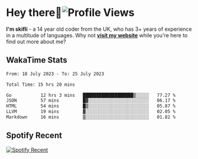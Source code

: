 # Hey there:wave:![Profile Views](https://komarev.com/ghpvc/?username=skifli)

**I'm skifli** - a 14 year old coder from the UK, who has 3+ years of experience in a multitude of languages. Why not [**visit my website**](https://skifli.github.io) while you're here to find out more about me?

## WakaTime Stats

<!--START_SECTION:waka-->

```txt
From: 18 July 2023 - To: 25 July 2023

Total Time: 15 hrs 20 mins

Go           12 hrs 3 mins   ███████████████████▒░░░░░   77.27 %
JSON         57 mins         █▓░░░░░░░░░░░░░░░░░░░░░░░   06.17 %
HTML         54 mins         █▒░░░░░░░░░░░░░░░░░░░░░░░   05.87 %
LLVM         19 mins         ▓░░░░░░░░░░░░░░░░░░░░░░░░   02.05 %
Markdown     16 mins         ▒░░░░░░░░░░░░░░░░░░░░░░░░   01.82 %
```

<!--END_SECTION:waka-->

## Spotify Recent

[![Spotify Recent](https://spotify-recently-played-readme.vercel.app/api?user=316tjwsnuhdcxtqerxuwxbtdeek4)](https://open.spotify.com/playlist/5GxVxLR6hLXAr5jFJffBWt)
